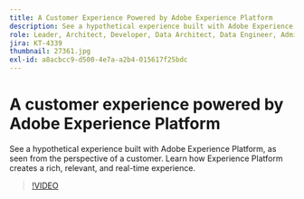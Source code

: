 ```yaml
---
title: A Customer Experience Powered by Adobe Experience Platform
description: See a hypothetical experience built with Adobe Experience Platform, as seen from the perspective of a customer. Learn how Experience Platform creates a rich, relevant, and real-time experience.
role: Leader, Architect, Developer, Data Architect, Data Engineer, Admin, User
jira: KT-4339
thumbnail: 27361.jpg
exl-id: a8acbcc9-d500-4e7a-a2b4-015617f25bdc
---
```

# A customer experience powered by Adobe Experience Platform

See a hypothetical experience built with Adobe Experience Platform, as seen from the perspective of a customer. Learn how Experience Platform creates a rich, relevant, and real-time experience.

>[!VIDEO](https://video.tv.adobe.com/v/27361?quality=12&learn=on)

